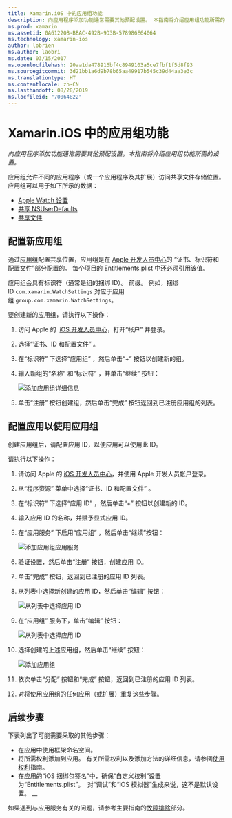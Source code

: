 ```yaml
---
title: Xamarin.iOS 中的应用组功能
description: 向应用程序添加功能通常需要其他预配设置。 本指南将介绍应用组功能所需的设置。
ms.prod: xamarin
ms.assetid: 0A61220B-BBAC-492B-9D3B-578986E64064
ms.technology: xamarin-ios
author: lobrien
ms.author: laobri
ms.date: 03/15/2017
ms.openlocfilehash: 20aa1da478916bf4c8949103a5ce7fbf1f5d8f93
ms.sourcegitcommit: 3d21bb1a6d9b78b65aa49917b545c39d44aa3e3c
ms.translationtype: HT
ms.contentlocale: zh-CN
ms.lasthandoff: 08/28/2019
ms.locfileid: "70064822"
---
```

# <a name="app-group-capabilities-in-xamarinios"></a>Xamarin.iOS 中的应用组功能

_向应用程序添加功能通常需要其他预配设置。本指南将介绍应用组功能所需的设置。_

应用组允许不同的应用程序（或一个应用程序及其扩展）访问共享文件存储位置。 应用组可以用于如下所示的数据：

* [Apple Watch 设置](~/ios/watchos/app-fundamentals/settings.md)
* [共享 NSUserDefaults](~/ios/app-fundamentals/user-defaults.md)
* [共享文件](~/ios/watchos/app-fundamentals/parent-app.md#files)

## <a name="configure-a-new-app-group"></a>配置新应用组

通过[应用组](https://developer.apple.com/library/content/documentation/Miscellaneous/Reference/EntitlementKeyReference/Chapters/EnablingAppSandbox.html#//apple_ref/doc/uid/TP40011195-CH4-SW19)配置共享位置，应用组是在 [Apple 开发人员中心](https://developer.apple.com/account/)的  “证书、标识符和配置文件”部分配置的。 每个项目的 Entitlements.plist 中还必须引用该值。

应用组会具有标识符（通常是组的捆绑 ID）。 前缀。 例如，捆绑 ID `com.xamarin.WatchSettings` 对应于应用组 `group.com.xamarin.WatchSettings`。

要创建新的应用组，请执行以下操作：

1. 访问 Apple 的  [iOS 开发人员中心](https://developer.apple.com/account/)，打开“帐户”  并登录。
2. 选择“证书、ID 和配置文件”  。
3. 在“标识符”  下选择“应用组”  ，然后单击“+”  按钮以创建新的组。
4. 输入新组的“名称”  和“标识符”  ，并单击“继续”  按钮： 
   
    ![添加应用组详细信息](app-groups-capabilities-images/image52.png)

5. 单击“注册”  按钮创建组，然后单击“完成”  按钮返回到已注册应用组的列表。

## <a name="configure-an-app-to-use-app-groups"></a>配置应用以使用应用组

创建应用组后，请配置应用 ID，以便应用可以使用此 ID。

请执行以下操作：

1. 请访问 Apple 的 [iOS 开发人员中心](https://developer.apple.com/account/)，并使用 Apple 开发人员帐户登录。
2. 从“程序资源”  菜单中选择“证书、ID 和配置文件”  。
3. 在“标识符”  下选择“应用 ID”  ，然后单击“+”  按钮以创建新的 ID。
4. 输入应用 ID 的名称，并赋予显式应用 ID。
5. 在“应用服务”  下启用“应用组”  ，然后单击“继续”按钮：

    ![添加应用组应用服务](app-groups-capabilities-images/image53.png)

6. 验证设置，然后单击“注册”  按钮，创建应用 ID。
7. 单击“完成”  按钮，返回到已注册的应用 ID 列表。
8. 从列表中选择新创建的应用 ID，然后单击“编辑”  按钮：

    ![从列表中选择应用 ID](app-groups-capabilities-images/image54.png)

9. 在“应用组”  服务下，单击“编辑”  按钮：

    ![从列表中选择应用 ID](app-groups-capabilities-images/image55.png)

10. 选择创建的上述应用组，然后单击“继续”  按钮：

    ![添加应用组](app-groups-capabilities-images/image56.png)

11. 依次单击“分配”  按钮和“完成”  按钮，返回到已注册的应用 ID 列表。
12. 对将使用应用组的任何应用（或扩展）重复这些步骤。

## <a name="next-steps"></a>后续步骤
 
下表列出了可能需要采取的其他步骤：

* 在应用中使用框架命名空间。
* 将所需权利添加到应用。 有关所需权利以及添加方法的详细信息，请参阅[使用权利](~/ios/deploy-test/provisioning/entitlements.md)指南。
* 在应用的“iOS 捆绑包签名”中，确保“自定义权利”设置为“Entitlements.plist”。    对“调试”和“iOS 模拟器”生成来说，这不是默认设置。 __  

如果遇到与应用服务有关的问题，请参考主要指南的[故障排除](~/ios/deploy-test/provisioning/capabilities/index.md)部分。
